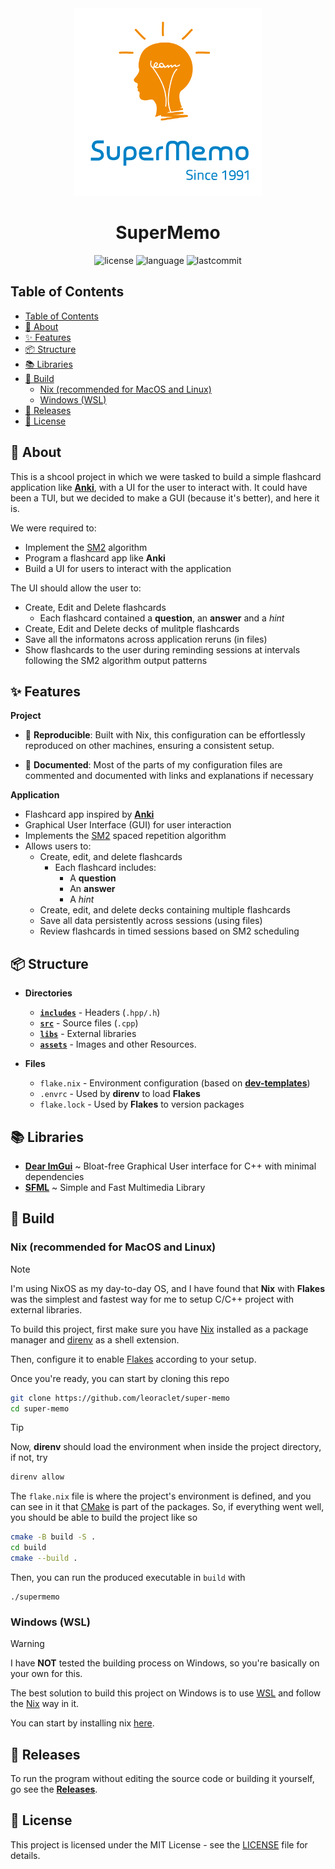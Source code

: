 <div align="center"><img style="width: 300px" src="assets/anki.png"></div>
<h1 align="center">SuperMemo</h1>

<div align="center">

![license](https://img.shields.io/github/license/leoraclet/super-memo)
![language](https://img.shields.io/github/languages/top/leoraclet/super-memo)
![lastcommit](https://img.shields.io/github/last-commit/leoraclet/super-memo)

</div>

## Table of Contents
- [Table of Contents](#table-of-contents)
- [📖 About](#-about)
- [✨ Features](#-features)
- [📦 Structure](#-structure)
- [📚 Libraries](#-libraries)
- [🔧 Build](#-build)
  - [Nix (recommended for MacOS and Linux)](#nix-recommended-for-macos-and-linux)
  - [Windows (WSL)](#windows-wsl)
- [🚀 Releases](#-releases)
- [📜 License](#-license)


## 📖 About

This is a shcool project in which we were tasked to build a simple flashcard application like
[**Anki**](https://apps.ankiweb.net/), with a UI for the user to interact with. It could have been a
TUI, but we decided to make a GUI (because it's better), and here it is.

We were required to:

* Implement the [SM2](https://www.super-memory.com/english/ol/sm2.htm) algorithm
* Program a flashcard app like **Anki**
* Build a UI for users to interact with the application

The UI should allow the user to:

* Create, Edit and Delete flashcards
  * Each flashcard contained a **question**, an **answer** and a *hint*
* Create, Edit and Delete decks of mulitple flashcards
* Save all the informatons across application reruns (in files)
* Show flashcards to the user during reminding sessions at intervals following the SM2 algorithm
  output patterns

## ✨ Features

**Project**

- 🔄 **Reproducible**: Built with Nix, this configuration can be effortlessly reproduced on other
  machines, ensuring a consistent setup.

- 📖 **Documented**: Most of the parts of my configuration files are commented and documented with
  links and explanations if necessary

**Application**
- Flashcard app inspired by [**Anki**](https://apps.ankiweb.net/)
- Graphical User Interface (GUI) for user interaction
- Implements the [SM2](https://www.super-memory.com/english/ol/sm2.htm) spaced repetition algorithm
- Allows users to:
  - Create, edit, and delete flashcards
    - Each flashcard includes:
      - A **question**
      - An **answer**
      - A *hint*
  - Create, edit, and delete decks containing multiple flashcards
  - Save all data persistently across sessions (using files)
  - Review flashcards in timed sessions based on SM2 scheduling


## 📦 Structure

- **Directories**

  - [**`includes`**](./includes/) - Headers (`.hpp/.h`)
  - [**`src`**](./src/) - Source files (`.cpp`)
  - [**`libs`**](./libs/) - External libraries
  - [**`assets`**](./assets/) - Images and other Resources.

- **Files**

  - `flake.nix` - Environment configuration (based on
    [**dev-templates**](https://github.com/the-nix-way/dev-templates))
  - `.envrc` - Used by **direnv** to load **Flakes**
  - `flake.lock` - Used by **Flakes** to version packages

## 📚 Libraries

- [**Dear ImGui**](https://github.com/ocornut/imgui) ~ Bloat-free Graphical User interface for C++
  with minimal dependencies
- [**SFML**](https://github.com/SFML/sfml) ~ Simple and Fast Multimedia Library

## 🔧 Build

### Nix (recommended for MacOS and Linux)

> [!NOTE]
>
> I'm using NixOS as my day-to-day OS, and I have found that **Nix** with **Flakes** was the
> simplest and fastest way for me to setup C/C++ project with external libraries.

To build this project, first make sure you have [Nix](https://nixos.org/download/) installed as a
package manager and [direnv](https://direnv.net/) as a shell extension.

Then, configure it to enable [Flakes](https://nixos.wiki/wiki/flakes) according to your setup.

Once you're ready, you can start by cloning this repo

```bash
git clone https://github.com/leoraclet/super-memo
cd super-memo
```

> [!TIP]
>
> Now, **direnv** should load the environment when inside the project directory, if not, try
> ```bash
> direnv allow
> ```

The `flake.nix` file is where the project's environment is defined, and you can see in it that
[CMake](https://cmake.org/) is part of the packages. So, if everything went well, you should be able
to build the project like so

```bash
cmake -B build -S .
cd build
cmake --build .
```

Then, you can run the produced executable in `build` with

```basb
./supermemo
```

### Windows (WSL)

> [!WARNING]
>
> I have **NOT** tested the building process on Windows, so you're basically on your own for this.

The best solution to build this project on Windows is to use
[WSL](https://learn.microsoft.com/en-us/windows/wsl/install) and follow the
[Nix](#nix-recommended-for-macos-and-linux) way in it.

You can start by installing nix [here](https://nixos.org/download/#nix-install-windows).

## 🚀 Releases

To run the program without editing the source code or building it yourself, go see the
[**Releases**](https://github.com/leoraclet/super-memo/releases).
## 📜 License

This project is licensed under the MIT License - see the [LICENSE](LICENSE) file for details.